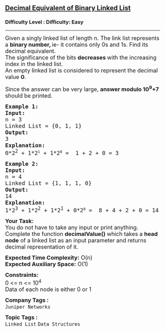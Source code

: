 <h2><a href="https://www.geeksforgeeks.org/problems/decimal-equivalent-of-binary-linked-list/1?itm_source=geeksforgeeks&itm_medium=article&itm_campaign=bottom_sticky_on_article">Decimal Equivalent of Binary Linked List</a></h2><h3>Difficulty Level : Difficulty: Easy</h3><hr><div class="problems_problem_content__Xm_eO"><p><span style="font-size: 18px;">Given a singly linked list of length n. The link list represents a <strong>binary number, </strong>ie- it contains only&nbsp;0s and 1s. Find its decimal equivalent. <br>The significance of the bits <strong>decreases </strong>with the increasing index in the linked list. <br>An empty linked list is considered to represent the decimal value <strong>0</strong>.&nbsp;</span></p>
<p><span style="font-size: 18px;">Since the answer can be very large, </span><strong style="font-size: 18px;">answer modulo 10<sup>9</sup>+7</strong><span style="font-size: 18px;"> should be printed.</span></p>
<pre><span style="font-size: 18px;"><strong>Example 1:<br>Input:</strong><br>n = 3<br>Linked List = {0, 1, 1}<br></span><span style="font-size: 18px;"><strong>Output:</strong><br>3<br><strong>Explanation:<br></strong>0*2<sup>2</sup>&nbsp;</span><span style="font-size: 18px;">+ 1*2</span><sup>1</sup><span style="font-size: 18px;"> + </span><span style="font-size: 18px;">1*2</span><sup>0</sup><span style="font-size: 18px;"> </span><span style="font-size: 18px;">=&nbsp; 1 + 2 + 0 = 3</span></pre>
<pre><span style="font-size: 18px;"><strong>Example 2:<br>Input:</strong><br>n = 4<br>Linked List = {1, 1, 1, 0}<br><strong>Output:<br></strong>14<strong><br></strong></span><span style="font-size: 18px;"><strong>Explanation:<br></strong>1*2<sup>3</sup>&nbsp;+ 1*2<sup>2</sup>&nbsp;+&nbsp;1*2<sup>1</sup></span><span style="font-size: 18px;"> + 0*2</span><sup>0</sup><span style="font-size: 18px;"> =&nbsp; 8 + 4 + 2 + 0 = 14</span></pre>
<p><span style="font-size: 18px;"><strong style="font-size: 18px;">Your Task:</strong><br><span style="font-size: 18px;">You do not have to take any input or print anything. Complete the function&nbsp;<strong>decimalValue</strong></span><strong style="font-size: 18px;">()</strong><span style="font-size: 18px;">&nbsp;which takes a&nbsp;<strong>head node</strong> of a linked list </span><span style="font-size: 18px;">as an input parameter and returns decimal representation of it</span><span style="font-size: 18px;">.</span><br></span></p>
<p><span style="font-size: 18px;"><strong>Expected Time Complexity:</strong> O(n)<br><strong>Expected Auxiliary Space:</strong>&nbsp;O(1)<br></span></p>
<p><strong style="font-size: 18px;">Constraints:</strong><br style="font-size: 18px;"><span style="font-size: 18px;">0 &lt;= n &lt;= 10<sup>4</sup></span><br style="font-size: 18px;"><span style="font-size: 18px;">Data of each node is either 0 or 1</span></p></div><p><span style=font-size:18px><strong>Company Tags : </strong><br><code>Juniper Networks</code>&nbsp;<br><p><span style=font-size:18px><strong>Topic Tags : </strong><br><code>Linked List</code>&nbsp;<code>Data Structures</code>&nbsp;